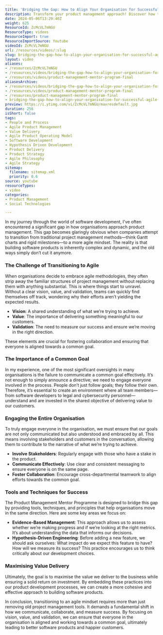 ```yaml
---
title: 'Bridging the Gap: How to Align Your Organisation for Successful Agile Product Management'
description: Transform your product management approach! Discover how to align teams, embrace agile, and maximise value delivery in software development.
date: 2024-05-06T13:29:40Z
weight: 625
ResourceId: ZcMcVL7mNGU
ResourceType: videos
ResourceImport: true
ResourceImportSource: Youtube
videoId: ZcMcVL7mNGU
url: /resources/videos/:slug
slug: bridging-the-gap-how-to-align-your-organisation-for-successful-agile-product-management
layout: video
aliases:
- /resources/ZcMcVL7mNGU
- /resources/videos/bridging-the-gap-how-to-align-your-organisation-for-successful-agile-product-management
- /resources/videos/product-management-mentor-program-final
aliasesArchive:
- /resources/videos/bridging-the-gap-how-to-align-your-organisation-for-successful-agile-product-management
- /resources/videos/product-management-mentor-program-final
- /resources/product-management-mentor-program-final
- bridging-the-gap-how-to-align-your-organisation-for-successful-agile-product-management
preview: https://i.ytimg.com/vi/ZcMcVL7mNGU/maxresdefault.jpg
duration: 256
isShort: false
tags:
- People and Process
- Agile Product Management
- Value Delivery
- Agile Product Operating Model
- Software Development
- Hypothesis Driven Development
- Product Delivery
- Product Strategy
- Agile Philosophy
- Agile Strategy
sitemap:
  filename: sitemap.xml
  priority: 0.6
source: youtube
resourceTypes:
- video
categories:
- Product Management
- Social Technologies

---
```

In my journey through the world of software development, I've often encountered a significant gap in how organisations approach product management. This gap becomes glaringly obvious when companies attempt to transition from traditional project management methods—think Gantt charts and rigid milestones—to a more agile mindset. The reality is that building software products is inherently complex and dynamic, and the old ways simply don’t cut it anymore.

### The Challenge of Transitioning to Agile

When organisations decide to embrace agile methodologies, they often strip away the familiar structures of project management without replacing them with anything substantial. This is where things start to unravel. Without a clear vision, value, and validation, teams can quickly find themselves off track, wondering why their efforts aren’t yielding the expected results.

- **Vision**: A shared understanding of what we’re trying to achieve.
- **Value**: The importance of delivering something meaningful to our customers.
- **Validation**: The need to measure our success and ensure we’re moving in the right direction.

These elements are crucial for fostering collaboration and ensuring that everyone is aligned towards a common goal.

### The Importance of a Common Goal

In my experience, one of the most significant oversights in many organisations is the failure to communicate a common goal effectively. It’s not enough to simply announce a directive; we need to engage everyone involved in the process. People don’t just follow goals; they follow their own. Therefore, it’s essential to create an environment where all team members—from software developers to legal and cybersecurity personnel—understand and are invested in the shared objective of delivering value to our customers.

### Engaging the Entire Organisation

To truly engage everyone in the organisation, we must ensure that our goals are not only communicated but also understood and embraced by all. This means involving stakeholders and customers in the conversation, allowing them to contribute to the narrative of what we’re trying to achieve. 

- **Involve Stakeholders**: Regularly engage with those who have a stake in the product.
- **Communicate Effectively**: Use clear and consistent messaging to ensure everyone is on the same page.
- **Foster Collaboration**: Encourage cross-departmental teamwork to align efforts towards the common goal.

### Tools and Techniques for Success

The Product Management Mentor Programme is designed to bridge this gap by providing tools, techniques, and principles that help organisations move in the same direction. Here are some key areas we focus on:

- **Evidence-Based Management**: This approach allows us to assess whether we’re making progress and if we’re looking at the right metrics. It’s about understanding the data that informs our decisions.
- **Hypothesis-Driven Engineering**: Before adding a new feature, we should ask ourselves: What impact do we expect this feature to have? How will we measure its success? This practice encourages us to think critically about our development choices.

### Maximising Value Delivery

Ultimately, the goal is to maximise the value we deliver to the business while ensuring a solid return on investment. By embedding these practices into our product development processes, we can create a more cohesive and effective approach to building software products.

In conclusion, transitioning to an agile mindset requires more than just removing old project management tools. It demands a fundamental shift in how we communicate, collaborate, and measure success. By focusing on vision, value, and validation, we can ensure that everyone in the organisation is aligned and working towards a common goal, ultimately leading to better software products and happier customers.
